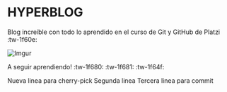 # HYPERBLOG

Blog increíble con todo lo aprendido en el curso de Git y GitHub de Platzi :tw-1f60e:

![Imgur](https://i.imgur.com/HN8dc8G.png)

A seguir aprendiendo! :tw-1f680: :tw-1f681: :tw-1f64f:

Nueva linea para cherry-pick
Segunda linea
Tercera linea para commit